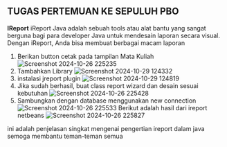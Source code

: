 ## TUGAS PERTEMUAN KE SEPULUH PBO
**IReport**
iReport Java adalah sebuah tools atau alat bantu yang sangat berguna bagi para developer Java untuk mendesain laporan secara visual. Dengan iReport, Anda bisa membuat berbagai macam laporan

1.	Berikan button cetak pada tampilan Mata Kuliah
![Screenshot 2024-10-26 225235](https://github.com/user-attachments/assets/3dea31e2-a478-4487-9751-5a9230b0d668)
2. Tambahkan Library
![Screenshot 2024-10-29 124332](https://github.com/user-attachments/assets/2db6cb09-b5c7-4eed-87a6-4f500fb87536)
3. instalasi jreport plugin
![Screenshot 2024-10-29 124819](https://github.com/user-attachments/assets/8e99cd76-54fc-4f5d-bacb-37da4f979db8)
4. Jika sudah berhasil, buat class report wizard dan desain sesuai kebutuhan
![Screenshot 2024-10-26 225428](https://github.com/user-attachments/assets/1f73bd5a-9e07-4d51-a0e9-e741294adbd2)
5. Sambungkan dengan database menggunakan new connection
![Screenshot 2024-10-26 225533](https://github.com/user-attachments/assets/1ef665bf-ea90-4208-8395-8c206610ac03)
Berikut adalah hasil dari ireport netbeans
![Screenshot 2024-10-26 225827](https://github.com/user-attachments/assets/8f308e06-29df-4fac-8b76-fbd3d40546d8)

ini adalah penjelasan singkat mengenai pengertian ireport dalam java semoga membantu teman-teman semua
